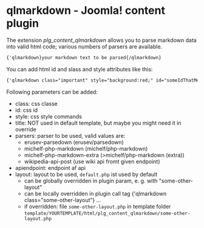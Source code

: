 # qlmarkdown - Joomla! content plugin

The extension _plg_content_qlmarkdown_  allows you to parse markdown data into valid html code; various numbers of parsers are available. 

~~~html
{'qlmarkdown}your markdown text to be parsed{/qlmarkdown}
~~~ 

You can add html id and slass and style attributes like this: 

~~~html
{'qlmarkdown class="important" style="background:red;" id="someIdThatMeansSomethingToYou"}your markdown text to be parsed{/qlmarkdown}
~~~

Following parameters can be added:  

* class: css classe
* id: css id
* style: css style commands
* title: NOT used in default template, but maybe you might need it in override
* parsers: parser to be used, valid values are:
    * erusev-parsedown (erusev/parsedown)
    * michelf-php-markdown (michelf/php-markdown)
    * michelf-php-markdown-extra (>michelf/php-markdown (extra))
    * wikipedia-api-post (use wiki api fromt given endpoint)
* apiendpoint: endpoint af api
* layout: layout to be used, `default.php` ist used by default
    * can be globally overridden in plugin param, e. g. with "some-other-layout"
    * can be locally overridden in plugin call tag {'qlmarkdown class="some-other-layout"} ...
    * if overridden: file `some-other-layout.php` in template folder `template/YOURTEMPLATE/html/plg_content_qlmarkdown/some-other-layout.php`  

